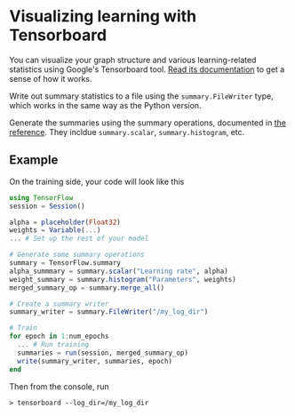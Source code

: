 # Visualizing learning with Tensorboard

You can visualize your graph structure and various learning-related statistics using Google's Tensorboard tool. [Read its documentation](https://www.tensorflow.org/versions/r0.10/how_tos/summaries_and_tensorboard/index.html) to get a sense of how it works.

Write out summary statistics to a file using the `summary.FileWriter` type, which works in the same way as the Python version.

Generate the summaries using the summary operations, documented in [the reference](summary_ref.md). They incldue `summary.scalar`, `summary.histogram`, etc.


## Example

On the training side, your code will look like this

```julia
using TensorFlow
session = Session()

alpha = placeholder(Float32)
weights = Variable(...)
... # Set up the rest of your model

# Generate some summary operations
summary = TensorFlow.summary
alpha_summmary = summary.scalar("Learning rate", alpha)
weight_summary = summary.histogram("Parameters", weights)
merged_summary_op = summary.merge_all()

# Create a summary writer
summary_writer = summary.FileWriter("/my_log_dir")

# Train
for epoch in 1:num_epochs
  ... # Run training
  summaries = run(session, merged_summary_op)
  write(summary_writer, summaries, epoch)
end
```

Then from the console, run

```
> tensorboard --log_dir=/my_log_dir
```
